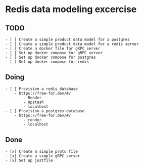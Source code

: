 # Redis data modeling excercise

## TODO

    - [ ] Create a simple product data model for a postgres
    - [ ] Create a simple product data model for a redis server
    - [ ] Create a docker file for gRPC server
    - [ ] Set up docker compose for gRPC server
    - [ ] Set up docker compose for postgres
    - [ ] Set up docker compose for redis

## Doing

    - [ ] Provision a redis database
        - https://free-for.dev/#/
            - Render
            - Upstash
            - localhost
    - [ ] Provision a postgres database
        - https://free-for.dev/#/
            - render
            - localhost

## Done

    - [x] Create a simple proto file
    - [x] Create a simple gRPC server
    - [x] Set up justfile
